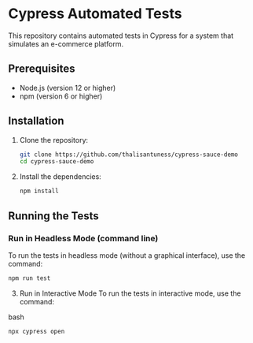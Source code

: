# Cypress Automated Tests

This repository contains automated tests in Cypress for a system that simulates an e-commerce platform.

## Prerequisites

- Node.js (version 12 or higher)
- npm (version 6 or higher)

## Installation

1. Clone the repository:
    ```bash
    git clone https://github.com/thalisantuness/cypress-sauce-demo
    cd cypress-sauce-demo
    ```

2. Install the dependencies:
    ```bash
    npm install
    ```

## Running the Tests

### Run in Headless Mode (command line)

To run the tests in headless mode (without a graphical interface), use the command:
```bash
npm run test
 ```

3. Run in Interactive Mode
To run the tests in interactive mode, use the command:

bash
```
npx cypress open
```
